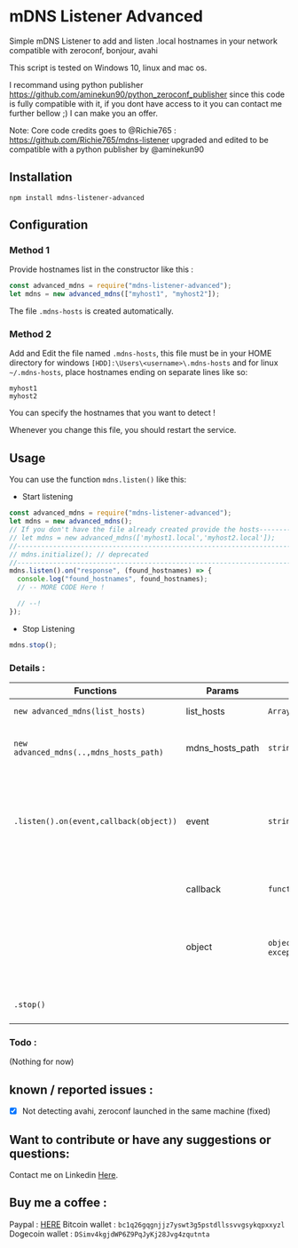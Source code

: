 # mDNS Listener Advanced

Simple mDNS Listener to add and listen .local hostnames in your network compatible with zeroconf, bonjour, avahi

This script is tested on Windows 10, linux and mac os.

I recommand using python publisher https://github.com/aminekun90/python_zeroconf_publisher since this code is fully compatible with it, if you dont have access to it you can contact me further bellow ;) I can make you an offer.

Note: Core code credits goes to @Richie765 : https://github.com/Richie765/mdns-listener upgraded and edited to be compatible with a python publisher by @aminekun90

## Installation

`npm install mdns-listener-advanced`

## Configuration

### Method 1

Provide hostnames list in the constructor like this :

```javascript
const advanced_mdns = require("mdns-listener-advanced");
let mdns = new advanced_mdns(["myhost1", "myhost2"]);
```

The file `.mdns-hosts` is created automatically.

### Method 2

Add and Edit the file named `.mdns-hosts`, this file must be in your HOME directory for windows `[HDD]:\Users\<username>\.mdns-hosts` and for linux `~/.mdns-hosts`, place hostnames ending on separate lines like so:

```
myhost1
myhost2
```

You can specify the hostnames that you want to detect !

Whenever you change this file, you should restart the service.

## Usage

You can use the function `mdns.listen()` like this:

- Start listening

```javascript
const advanced_mdns = require("mdns-listener-advanced");
let mdns = new advanced_mdns();
// If you don't have the file already created provide the hosts-----------------
// let mdns = new advanced_mdns(['myhost1.local','myhost2.local']);          // |
//------------------------------------------------------------------------------
// mdns.initialize(); // deprecated
//------------------------------------------------------------------------------
mdns.listen().on("response", (found_hostnames) => {
  console.log("found_hostnames", found_hostnames);
  // -- MORE CODE Here !

  // --!
});
```

- Stop Listening

```javascript
mdns.stop();
```

### Details :

| Functions                               | Params          | Type                    | Description                                                                                  |
| --------------------------------------- | --------------- | ----------------------- | -------------------------------------------------------------------------------------------- |
| `new advanced_mdns(list_hosts)`         | list_hosts      | `Array<string>`         | List of hostnames                                                                            |
| `new advanced_mdns(..,mdns_hosts_path)` | mdns_hosts_path | `string`                | Full path of your .mdns-hosts                                                                |
| `.listen().on(event,callback(object))`  | event           | `string`                | To catch a response event when set to `"response"`<br/> or error event when set to `"error"` |
|                                         | callback        | `function(object)`      | callback to do custome code                                                                  |
|                                         | object          | `object` or `exception` | a received object i.e `{MyDevice1:{...}}` or Error object containing a message               |
| `.stop()`                               |                 |                         | to stop the event listener                                                                   |

### Todo :

(Nothing for now)

## known / reported issues :

- [x] Not detecting avahi, zeroconf launched in the same machine (fixed)

## Want to contribute or have any suggestions or questions:

Contact me on Linkedin [Here](https://www.linkedin.com/in/mohamed-amine-b-377aa3b8/).

## Buy me a coffee :

Paypal : [HERE](https://www.paypal.me/aminebouzahar)
Bitcoin wallet : `bc1q26gqgnjjz7yswt3g5pstdllssvvgsykqpxxyzl`
Dogecoin wallet : `DSimv4kgjdWP6Z9PqJyKj28Jvg4zqutnta`
